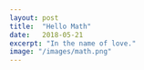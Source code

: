 ```yaml
---
layout: post
title:  "Hello Math"
date:   2018-05-21
excerpt: "In the name of love."
image: "/images/math.png"
---
```

